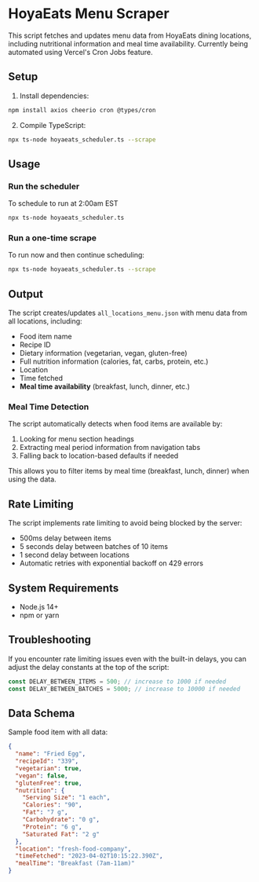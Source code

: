 # HoyaEats Menu Scraper

This script fetches and updates menu data from HoyaEats dining locations, including nutritional information and meal time availability. Currently being automated using Vercel's Cron Jobs feature.

## Setup

1. Install dependencies:

```bash
npm install axios cheerio cron @types/cron
```

2. Compile TypeScript:

```bash
npx ts-node hoyaeats_scheduler.ts --scrape
```

## Usage

### Run the scheduler
To schedule to run at 2:00am EST

```bash
npx ts-node hoyaeats_scheduler.ts 
```

### Run a one-time scrape

To run now and then continue scheduling:

```bash
npx ts-node hoyaeats_scheduler.ts --scrape
```

## Output

The script creates/updates `all_locations_menu.json` with menu data from all locations, including:

- Food item name
- Recipe ID
- Dietary information (vegetarian, vegan, gluten-free)
- Full nutrition information (calories, fat, carbs, protein, etc.)
- Location
- Time fetched
- **Meal time availability** (breakfast, lunch, dinner, etc.)

### Meal Time Detection

The script automatically detects when food items are available by:

1. Looking for menu section headings
2. Extracting meal period information from navigation tabs
3. Falling back to location-based defaults if needed

This allows you to filter items by meal time (breakfast, lunch, dinner) when using the data.

## Rate Limiting

The script implements rate limiting to avoid being blocked by the server:

- 500ms delay between items
- 5 seconds delay between batches of 10 items
- 1 second delay between locations
- Automatic retries with exponential backoff on 429 errors

## System Requirements

- Node.js 14+
- npm or yarn

## Troubleshooting

If you encounter rate limiting issues even with the built-in delays, you can adjust the delay constants at the top of the script:

```typescript
const DELAY_BETWEEN_ITEMS = 500; // increase to 1000 if needed
const DELAY_BETWEEN_BATCHES = 5000; // increase to 10000 if needed
```

## Data Schema

Sample food item with all data:

```json
{
  "name": "Fried Egg",
  "recipeId": "339",
  "vegetarian": true,
  "vegan": false,
  "glutenFree": true,
  "nutrition": {
    "Serving Size": "1 each",
    "Calories": "90",
    "Fat": "7 g",
    "Carbohydrate": "0 g",
    "Protein": "6 g",
    "Saturated Fat": "2 g"
  },
  "location": "fresh-food-company",
  "timeFetched": "2023-04-02T10:15:22.390Z",
  "mealTime": "Breakfast (7am-11am)"
}
```
